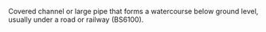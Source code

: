 ﻿Covered channel or large pipe that forms a watercourse below ground level, usually under a road or railway (BS6100).